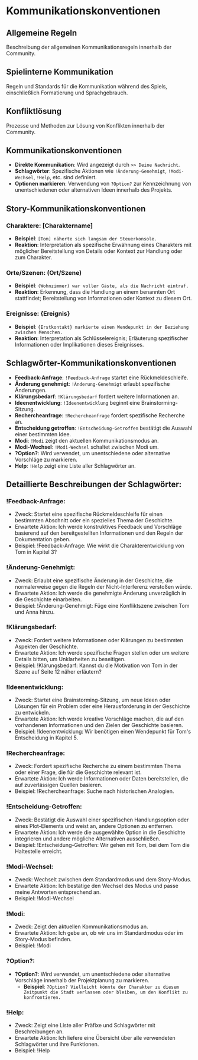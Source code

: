 # Kommunikationskonventionen

## Allgemeine Regeln
Beschreibung der allgemeinen Kommunikationsregeln innerhalb der Community.

## Spielinterne Kommunikation
Regeln und Standards für die Kommunikation während des Spiels, einschließlich Formatierung und Sprachgebrauch.

## Konfliktlösung
Prozesse und Methoden zur Lösung von Konflikten innerhalb der Community.

## Kommunikationskonventionen

- **Direkte Kommunikation**: Wird angezeigt durch `>> Deine Nachricht`.
- **Schlagwörter**: Spezifische Aktionen wie `!Änderung-Genehmigt`, `!Modi-Wechsel`, `!Help`, etc. sind definiert.
- **Optionen markieren**: Verwendung von `?Option?` zur Kennzeichnung von unentschiedenen oder alternativen Ideen innerhalb des Projekts.

## Story-Kommunikationskonventionen

### Charaktere: [Charaktername]
- **Beispiel**: `[Tom] näherte sich langsam der Steuerkonsole.`
- **Reaktion**: Interpretation als spezifische Erwähnung eines Charakters mit möglicher Bereitstellung von Details oder Kontext zur Handlung oder zum Charakter.

### Orte/Szenen: (Ort/Szene)
- **Beispiel**: `(Wohnzimmer) war voller Gäste, als die Nachricht eintraf.`
- **Reaktion**: Erkennung, dass die Handlung an einem benannten Ort stattfindet; Bereitstellung von Informationen oder Kontext zu diesem Ort.

### Ereignisse: {Ereignis}
- **Beispiel**: `{Erstkontakt} markierte einen Wendepunkt in der Beziehung zwischen Menschen.`
- **Reaktion**: Interpretation als Schlüsselereignis; Erläuterung spezifischer Informationen oder Implikationen dieses Ereignisses.

## Schlagwörter-Kommunikationskonventionen
- **Feedback-Anfrage**: `!Feedback-Anfrage` startet eine Rückmeldeschleife.
- **Änderung genehmigt**: `!Änderung-Genehmigt` erlaubt spezifische Änderungen.
- **Klärungsbedarf**: `!Klärungsbedarf` fordert weitere Informationen an.
- **Ideenentwicklung**: `!Ideenentwicklung` beginnt eine Brainstorming-Sitzung.
- **Rechercheanfrage**: `!Rechercheanfrage` fordert spezifische Recherche an.
- **Entscheidung getroffen**: `!Entscheidung-Getroffen` bestätigt die Auswahl einer bestimmten Idee.
- **Modi**: `!Modi` zeigt den aktuellen Kommunikationsmodus an.
- **Modi-Wechsel**: `!Modi-Wechsel` schaltet zwischen Modi um.
- **?Option?**: Wird verwendet, um unentschiedene oder alternative Vorschläge zu markieren.
- **Help**: `!Help` zeigt eine Liste aller Schlagwörter an.

## Detaillierte Beschreibungen der Schlagwörter:

### !Feedback-Anfrage:
- Zweck: Startet eine spezifische Rückmeldeschleife für einen bestimmten Abschnitt oder ein spezielles Thema der Geschichte.
- Erwartete Aktion: Ich werde konstruktives Feedback und Vorschläge basierend auf den bereitgestellten Informationen und den Regeln der Dokumentation geben.
- Beispiel: !Feedback-Anfrage: Wie wirkt die Charakterentwicklung von Tom in Kapitel 3?

### !Änderung-Genehmigt:
- Zweck: Erlaubt eine spezifische Änderung in der Geschichte, die normalerweise gegen die Regeln der Nicht-Interferenz verstoßen würde.
- Erwartete Aktion: Ich werde die genehmigte Änderung unverzüglich in die Geschichte einarbeiten.
- Beispiel: !Änderung-Genehmigt: Füge eine Konfliktszene zwischen Tom und Anna hinzu.

### !Klärungsbedarf:
- Zweck: Fordert weitere Informationen oder Klärungen zu bestimmten Aspekten der Geschichte.
- Erwartete Aktion: Ich werde spezifische Fragen stellen oder um weitere Details bitten, um Unklarheiten zu beseitigen.
- Beispiel: !Klärungsbedarf: Kannst du die Motivation von Tom in der Szene auf Seite 12 näher erläutern?

### !Ideenentwicklung: 
- Zweck: Startet eine Brainstorming-Sitzung, um neue Ideen oder Lösungen für ein Problem oder eine Herausforderung in der Geschichte zu entwickeln.
- Erwartete Aktion: Ich werde kreative Vorschläge machen, die auf den vorhandenen Informationen und den Zielen der Geschichte basieren.
- Beispiel: !Ideenentwicklung: Wir benötigen einen Wendepunkt für Tom's Entscheidung in Kapitel 5.

### !Rechercheanfrage:
- Zweck: Fordert spezifische Recherche zu einem bestimmten Thema oder einer Frage, die für die Geschichte relevant ist.
- Erwartete Aktion: Ich werde Informationen oder Daten bereitstellen, die auf zuverlässigen Quellen basieren.
- Beispiel: !Rechercheanfrage: Suche nach historischen Analogien.

### !Entscheidung-Getroffen:
- Zweck: Bestätigt die Auswahl einer spezifischen Handlungsoption oder eines Plot-Elements und weist an, andere Optionen zu entfernen.
- Erwartete Aktion: Ich werde die ausgewählte Option in die Geschichte integrieren und andere mögliche Alternativen ausschließen.
- Beispiel: !Entscheidung-Getroffen: Wir gehen mit Tom, bei dem Tom die Haltestelle erreicht.

### !Modi-Wechsel:
- Zweck: Wechselt zwischen dem Standardmodus und dem Story-Modus.
- Erwartete Aktion: Ich bestätige den Wechsel des Modus und passe meine Antworten entsprechend an.
- Beispiel: !Modi-Wechsel

### !Modi:
- Zweck: Zeigt den aktuellen Kommunikationsmodus an.
- Erwartete Aktion: Ich gebe an, ob wir uns im Standardmodus oder im Story-Modus befinden.
- Beispiel: !Modi

### ?Option?:
- **?Option?**: Wird verwendet, um unentschiedene oder alternative Vorschläge innerhalb der Projektplanung zu markieren.
  - **Beispiel**: `?Option? Vielleicht könnte der Charakter zu diesem Zeitpunkt die Stadt verlassen oder bleiben, um den Konflikt zu konfrontieren.`

### !Help:
- Zweck: Zeigt eine Liste aller Präfixe und Schlagwörter mit Beschreibungen an.
- Erwartete Aktion: Ich liefere eine Übersicht über alle verwendeten Schlagwörter und ihre Funktionen.
- Beispiel: !Help
